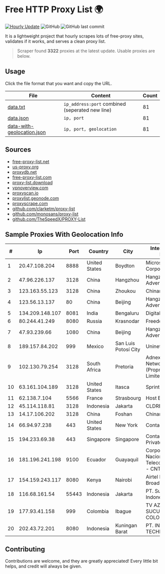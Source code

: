 
# Free HTTP Proxy List 🌍

[![Hourly Update](https://github.com/mertguvencli/http-proxy-list/actions/workflows/main.yml/badge.svg?branch=main)](https://github.com/mertguvencli/http-proxy-list/actions/workflows/main.yml)
![GitHub](https://img.shields.io/github/license/mertguvencli/http-proxy-list)
![GitHub last commit](https://img.shields.io/github/last-commit/mertguvencli/http-proxy-list)

It is a lightweight project that hourly scrapes lots of free-proxy sites, validates if it works, and serves a clean proxy list.


> Scraper found **3322** proxies at the latest update. Usable proxies are below.

## Usage

Click the file format that you want and copy the URL.


|File|Content|Count|
|----|-------|-----|
|[data.txt](https://raw.githubusercontent.com/mertguvencli/http-proxy-list/main/proxy-list/data.txt)|`ip_address:port` combined (seperated new line)|81|
|[data.json](https://raw.githubusercontent.com/mertguvencli/http-proxy-list/main/proxy-list/data.json)|`ip, port`|81|
|[data-with-geolocation.json](https://raw.githubusercontent.com/mertguvencli/http-proxy-list/main/proxy-list/data-with-geolocation.json)|`ip, port, geolocation`|81|

## Sources

* [free-proxy-list.net](https://free-proxy-list.net)
* [us-proxy.org](https://www.us-proxy.org)
* [proxydb.net](http://proxydb.net)
* [free-proxy-list.com](https://free-proxy-list.com/?page=&port=&type%5B%5D=http&type%5B%5D=https&up_time=0&search=Search)
* [proxy-list.download](https://www.proxy-list.download/HTTP)
* [vpnoverview.com](https://vpnoverview.com/privacy/anonymous-browsing/free-proxy-servers)
* [proxyscan.io](https://www.proxyscan.io)
* [proxylist.geonode.com](https://proxylist.geonode.com/api/proxy-list?limit=300&page=1&sort_by=lastChecked&sort_type=desc&protocols=http,https)
* [proxyscrape.com](https://api.proxyscrape.com/v2/?request=displayproxies&protocol=http&timeout=10000&country=all&ssl=all&anonymity=all)
* [github.com/clarketm/proxy-list](https://raw.githubusercontent.com/clarketm/proxy-list/master/proxy-list-raw.txt)
* [github.com/monosans/proxy-list](https://raw.githubusercontent.com/monosans/proxy-list/main/proxies/http.txt)
* [github.com/TheSpeedX/PROXY-List](https://raw.githubusercontent.com/TheSpeedX/PROXY-List/master/http.txt)


## Sample Proxies With Geolocation Info

|#|Ip|Port|Country|City|Internet Service Provider|
|-|--|----|-------|----|-------------------------|
|1|20.47.108.204|8888|United States|Boydton|Microsoft Corporation|
|2|47.96.226.137|3128|China|Hangzhou|Hangzhou Alibaba Advertising Co|
|3|123.163.55.123|3128|China|Zhoukou|Chinanet|
|4|123.56.13.137|80|China|Beijing|Hangzhou Alibaba Advertising Co|
|5|134.209.148.107|8081|India|Bengaluru|DigitalOcean, LLC|
|6|80.244.41.249|8080|Russia|Krasnodar|Freedom Krasnodar|
|7|47.93.239.66|1080|China|Beijing|Hangzhou Alibaba Advertising Co|
|8|189.157.84.202|999|Mexico|San Luis Potosí City|Uninet S.A. de C.V|
|9|102.130.79.254|3128|South Africa|Pretoria|Adnexus Celerity Networks (Proprietary) Limited|
|10|63.161.104.189|3128|United States|Itasca|Sprint|
|11|62.138.7.104|5566|France|Strasbourg|Host Europe Group|
|12|45.114.118.81|3128|Indonesia|Jakarta|CLDREU|
|13|14.17.106.202|3128|China|Foshan|Chinanet|
|14|66.94.97.238|443|United States|New York|Contabo Inc.|
|15|194.233.69.38|443|Singapore|Singapore|Contabo Asia Private Limited|
|16|181.196.241.198|9100|Ecuador|Guayaquil|Corporacion Nacional De Telecomunicaciones - CNT EP|
|17|154.159.243.117|8080|Kenya|Nairobi|Airtel KE Mobile Broadband|
|18|116.68.161.54|55443|Indonesia|Jakarta|PT. Sumber Data Indonesia|
|19|177.93.41.158|999|Colombia|Ibague|TV AZTECA SUCURSAL COLOMBIA|
|20|202.43.72.201|8080|Indonesia|Kuningan Barat|PT. INTERLINK TECHNOLOGY|



## Contributing

Contributions are welcome, and they are greatly appreciated! Every
little bit helps, and credit will always be given.


